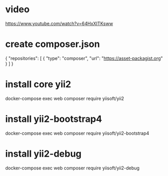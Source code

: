 # video
https://www.youtube.com/watch?v=64HxXITKsww

# create composer.json
{
    "repositories": [
        {
            "type": "composer",
            "url": "https://asset-packagist.org"
        }
    ]
}

# install core yii2
docker-compose exec web composer require yiisoft/yii2

# install yii2-bootstrap4
docker-compose exec web composer require yiisoft/yii2-bootstrap4

# install yii2-debug
docker-compose exec web composer require yiisoft/yii2-debug